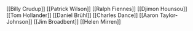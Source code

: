 [[Billy Crudup]]
[[Patrick Wilson]]
[[Ralph Fiennes]]
[[Djimon Hounsou]]
[[Tom Hollander]]
[[Daniel Brühl]]
[[Charles Dance]]
[[Aaron Taylor-Johnson]]
[[Jim Broadbent]]
[[Helen Mirren]]
